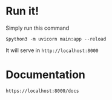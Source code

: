 # Run it!
Simply run this command
```
$python3 -m uvicorn main:app --reload
```
It will serve in ```http://localhost:8000```

# Documentation
```
https://localhost:8000/docs
```